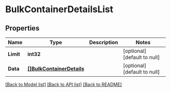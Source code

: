 # BulkContainerDetailsList

## Properties
Name | Type | Description | Notes
------------ | ------------- | ------------- | -------------
**Limit** | **int32** |  | [optional] [default to null]
**Data** | [**[]BulkContainerDetails**](BulkContainerDetails.md) |  | [optional] [default to null]

[[Back to Model list]](../README.md#documentation-for-models) [[Back to API list]](../README.md#documentation-for-api-endpoints) [[Back to README]](../README.md)


